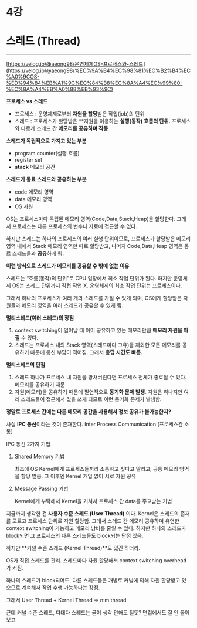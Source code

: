 # 4강

# 스레드 (Thread)

---

[https://velog.io/@aeong98/운영체제OS-프로세스와-스레드](https://velog.io/@aeong98/%EC%9A%B4%EC%98%81%EC%B2%B4%EC%A0%9COS-%ED%94%84%EB%A1%9C%EC%84%B8%EC%8A%A4%EC%99%80-%EC%8A%A4%EB%A0%88%EB%93%9C)

**프로세스 vs 스레드**

- 프로세스 : 운영체제로부터 **자원을 할당**받은 작업(job)의 단위
- 스레드 : 프로세스가 할당받은 **자원을 이용하는 **실행(동작) 흐름의 단위.** 프로세스와 다르게 스레드 간 **메모리를 공유하며 작동**

**스레드가 독립적으로 가지고 있는 부분**

- program counter(실행 흐름)
- register set
- **stack** 메모리 공간

**스레드가 동료 스레드와 공유하는 부분**

- code 메모리 영역
- data 메모리 영역
- OS 자원

OS는 프로세스마다 독립된 메모리 영역(Code,Data,Stack,Heap)을 할당한다. 그래서 프로세스는 다른 프로세스의 변수나 자료에 접근할 수 없다.

하지만 스레드는 하나의 프로세스의 여러 실행 단위이므로, 프로세스가 할당받은 메모리 영역 내에서 Stack 메모리 영역만 따로 할당받고, 나머지 Code,Data,Heap 영역은 동료 스레드들과 **공유**하게 됨.

**이런 방식으로 스레드가 메모리를 공유할 수 밖에 없는 이유**

스레드는 “흐름(동작)의 단위”로 CPU 입장에서 최소 작업 단위가 된다. 하지만 운영체제 OS는 스레드 단위까지 직접 작업 X. 운영체제의 최소 작업 단위는 프로세스이다.

그래서 하나의 프로세스가 여러 개의 스레드를 가질 수 있게 되며, OS에게 할당받은 자원들과 메모리 영역을 여러 스레드가 공유할 수 있게 됨.

**멀티스레드(여러 스레드)의 장점**

1. context switching이 일어날 때 이미 공유하고 있는 메모리만큼 **메모리 자원을 아낄** 수 있다.
2. 스레드는 프로세스 내의 Stack 영역(스레드마다 고유)을 제외한 모든 메모리를 공유하기 때문에 통신 부담이 적어짐. 그래서 **응답 시간도 빠름.**

**멀티스레드의 단점**

1. 스레드 하나가 프로세스 내 자원을 망쳐버린다면 프로세스 전체가 종료될 수 있다. 메모리를 공유하기 때문
2. 자원(메모리)을 공유하기 때문에 필연적으로 **동기화 문제 발생.** 자원은 하나지만 여러 스레드들이 접근해서 값을 쓰게 되므로 이런 동기화 문제가 발생함.

**정말로 프로세스 간에는 다른 메모리 공간을 사용해서 정보 공유가 불가능한지?**

사실 **IPC 통신**이라는 것이 존재한다. Inter Process Communication (프로세스간 소통)

IPC 통신 2가지 기법

1. Shared Memory 기법
    
    최초에 OS Kernel에게 프로세스들끼리 소통하고 싶다고 알리고, 공통 메모리 영역을 할당 받음. 그 이후엔 Kernel 개입 없이 서로 자원 공유
    
2. Message Passing 기법
    
    Kernel에게 부탁해서 Kernel을 거쳐서 프로세스 간 data를 주고받는 기법 
    

지금까지 생각한 건 **사용자 수준 스레드 (User Thread)** 이다. Kernel은 스레드의 존재를 모르고 프로세스 단위로 자원 할당함. 그래서 스레드 간 메모리 공유하며 유연한 context switching이 가능하고 메모리 낭비를 줄일 수 있다. 하지만 하나의 스레드가 block되면 그 프로세스의 다른 스레드들도 block되는 단점 있음.

하지만 **커널 수준 스레드 (Kernel Thread)**도 있긴 하더라.

OS가 직접 스레드를 관리. 스레드마다 자원 할당해서 context switching overhead가 커짐.

하나의 스레드가 block되어도, 다른 스레드들은 개별로 커널에 의해 자원 할당받고 있으므로 계속해서 작업 수행 가능하다는 장점.

그래서 User Thread + Kernel Thread ⇒ n:m thread

근데 커널 수준 스레드, 다대다 스레드는 굳이 생각 안해도 될듯? 면접에서도 잘 안 물어보고
